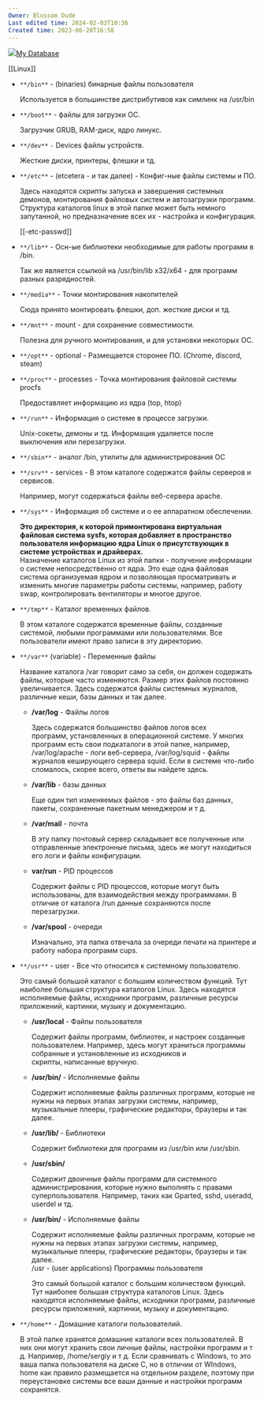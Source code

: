 ```yaml
---
Owner: Blossom Dude
Last edited time: 2024-02-03T10:36
Created time: 2023-06-28T16:58
---
```

[![](../../My%20Database%20d3b9340d6f924c93adfcda2a9df7236d/free-icon-database-storage-5732810.png)My Database](https://www.notion.so/d3b9340d6f924c93adfcda2a9df7236d?pvs=21)

[[Linux]]

  

- `**/bin**` - (binaries) бинарные файлы пользователя
    
    Используется в большинстве дистрибутивов как симлинк на /usr/bin
    
- `**/boot**` - файлы для загрузки ОС.
    
    Загрузчик GRUB, RAM-диск, ядро линукс.
    
- `**/dev**` `-` Devices файлы устройств.
    
    Жесткие диски, принтеры, флешки и тд.
    
- `**/etc**` - (etcetera - и так далее) - Конфиг-ные файлы системы и ПО.
    
    Здесь находятся скрипты запуска и завершения системных демонов, монтирования файловых систем и автозагрузки программ. Структура каталогов linux в этой папке может быть немного запутанной, но предназначение всех их - настройка и конфигурация.
    
    [[-etc-passwd]]
    
- `**/lib**` - Осн-ые библиотеки необходимые для работы программ в /bin.
    
    Так же является ссылкой на /usr/bin/lib x32/x64 - для программ разных разрядностей.
    
- `**/media**` - Точки монтирования накопителей
    
    Сюда принято монтировать флешки, доп. жесткие диски и тд.
    
- `**/mnt**` - mount - для сохранение совместимости.
    
    Полезна для ручного монтирования, и для установки некоторых ОС.
    
- `**/opt**` - optional - Размещается сторонее ПО. (Сhrome, discord, steam)
- `**/proc**` - processes - Точка монтирования файловой системы procfs
    
    Предоставляет информацию из ядра (top, htop)
    
- `**/run**` - Информация о системе в процессе загрузки.
    
    Unix-сокеты, демоны и тд. Информация удаляется после выключения или перезагрузки.
    
- `**/sbin**` - аналог /bin, утилиты для администрирования ОС
- `**/srv**` - services - В этом каталоге содержатся файлы серверов и сервисов.
    
    Например, могут содержаться файлы веб-сервера apache.
    
- `**/sys**` - Информация об системе и о ее аппаратном обеспечении.
    
    **Это директория, к которой примонтирована виртуальная файловая система sysfs, которая добавляет в пространство пользователя информацию ядра Linux о присутствующих в системе устройствах и драйверах.**  
    Назначение каталогов Linux из этой папки - получение информации о системе непосредственно от ядра. Это еще одна файловая система организуемая ядром и позволяющая просматривать и изменить многие параметры работы системы, например, работу swap, контролировать вентиляторы и многое другое.  
    
- `**/tmp**` - Каталог временных файлов.
    
    В этом каталоге содержатся временные файлы, созданные системой, любыми программами или пользователями. Все пользователи имеют право записи в эту директорию.
    
- `**/var**` (variable) - Переменные файлы
    
    Название каталога /var говорит само за себя, он должен содержать файлы, которые часто изменяются. Размер этих файлов постоянно увеличивается. Здесь содержатся файлы системных журналов, различные кеши, базы данных и так далее.
    
    - **/var/log** - Файлы логов
        
        Здесь содержатся большинство файлов логов всех программ, установленных в операционной системе. У многих программ есть свои подкаталоги в этой папке, например, /var/log/apache - логи веб-сервера, /var/log/squid - файлы журналов кеширующего сервера squid. Если в системе что-либо сломалось, скорее всего, ответы вы найдете здесь.  
          
        
    - **/var/lib** - базы данных
        
        Еще один тип изменяемых файлов - это файлы баз данных, пакеты, сохраненные пакетным менеджером и т д.
        
    - **/var/mail** - почта
        
        В эту папку почтовый сервер складывает все полученные или отправленные электронные письма, здесь же могут находиться его логи и файлы конфигурации.
        
    - **var/run** - PID процессов
        
        Содержит файлы с PID процессов, которые могут быть использованы, для взаимодействия между программами. В отличие от каталога /run данные сохраняются после перезагрузки.
        
    - **/var/spool** - очереди
        
        Изначально, эта папка отвечала за очереди печати на принтере и работу набора программ cups.
        
- `**/usr**` - user - Все что относится к системному пользователю.
    
    Это самый большой каталог с большим количеством функций. Тут наиболее большая структура каталогов Linux. Здесь находятся исполняемые файлы, исходники программ, различные ресурсы приложений, картинки, музыку и документацию.
    
    - **/usr/local** - Файлы пользователя
        
        Содержит файлы программ, библиотек, и настроек созданные пользователем. Например, здесь могут храниться программы собранные и установленные из исходников и скрипты, написанные вручную.
        
    - **/usr/bin/** - Исполняемые файлы
        
        Содержит исполняемые файлы различных программ, которые не нужны на первых этапах загрузки системы, например, музыкальные плееры, графические редакторы, браузеры и так далее.
        
    - **/usr/lib/** - Библиотеки
        
        Содержит библиотеки для программ из /usr/bin или /usr/sbin.
        
    - **/usr/sbin/**
        
        Содержит двоичные файлы программ для системного администрирования, которые нужно выполнять с правами суперпользователя. Например, таких как Gparted, sshd, useradd, userdel и тд.
        
    - **/usr/bin/** - Исполняемые файлы
        
        Содержит исполняемые файлы различных программ, которые не нужны на первых этапах загрузки системы, например, музыкальные плееры, графические редакторы, браузеры и так далее.  
        /usr - (user applications) Программы пользователя  
        
        Это самый большой каталог с большим количеством функций. Тут наиболее большая структура каталогов Linux. Здесь находятся исполняемые файлы, исходники программ, различные ресурсы приложений, картинки, музыку и документацию.
        
- `**/home**` - Домашние каталоги пользователий.
    
    В этой папке хранятся домашние каталоги всех пользователей. В них они могут хранить свои личные файлы, настройки программ и т д. Например, /home/sergiy и т д. Если сравнивать с Windows, то это ваша папка пользователя на диске C, но в отличии от WIndows, home как правило размещается на отдельном разделе, поэтому при переустановке системы все ваши данные и настройки программ сохранятся.